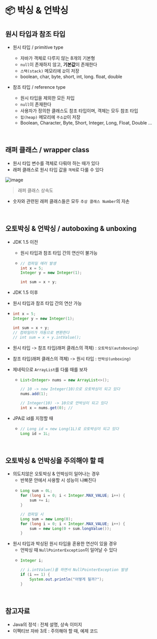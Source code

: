 
# 📦 박싱 & 언박싱  

## 원시 타입과 참조 타입  

- 원시 타입 / primitive type
  - 자바가 객체로 다루지 않는 8개의 기본형  
  - `null`이 존재하지 않고, **기본값**이 존재한다  
  - `스택(stack)` 메모리에 `값`이 저장  
  - boolean, char, byte, short, int, long. float, double  

- 참조 타입 / reference type  
  - 원시 타입을 제외한 모든 차입  
  - `null`이 존재한다  
  - 사용자가 정의한 클래스도 참조 타입이며, 객체는 모두 참조 타입  
  - `힙(heap)` 메모리에 `주소값`이 저장  
  - Boolean, Character, Byte, Short, Integer, Long, Float, Double ...  

<br>

## 래퍼 클래스 / wrapper class  

- 원시 타입 변수를 객체로 다뤄야 하는 때가 있다  
- 래퍼 클래스로 원시 타입 값을 `객체`로 다룰 수 있다  

![image](https://user-images.githubusercontent.com/80666066/190933725-f077fb82-3978-4f0a-b109-f97995aed5f1.png)

> 래퍼 클래스 상속도  

- 숫자와 관련된 래퍼 클래스들은 모두 `추상 클래스 Number`의 자손  

<br>  

## 오토박싱 & 언박싱 / autoboxing & unboxing  

- JDK 1.5 이전  
  - 원시 타입과 참조 타입 간의 연산이 불가능  
  - ```java
    // 컴파일 에러 발생  
    int x = 5;
    Integer y = new Integer(1);

    int sum = x + y; 
    ```
-  JDK 1.5 이후  
  - 원시 타입과 참조 타입 간의 연산 가능  
  - ```java
    int x = 5;
    Integer y = new Integer(1);
    
    int sum = x + y; 
    // 컴파일러가 자동으로 변환한다  
    // int sum = x + y.intValue();  
    ```

- 원시 타입 -> 참조 타입(래퍼 클래스의 객체) : `오토박싱(autoboxing)`  
- 참조 타입(래퍼 클래스의 객체) -> 원시 타입 : `언박싱(unboxing)`  

- 제네릭으로 `ArrayList`를 다룰 때를 보자  

  - ```java
    List<Integer> nums = new ArrayList<>();

    // 10 -> new Integer(10)으로 오토박싱이 되고 있다
    nums.add(1);   

    // Integer(10) -> 10으로 언박싱이 되고 있다  
    int x = nums.get(0); // 
    ```

- JPA로 id를 지정할 때  
  - ```java
    // Long id = new Long(1L)로 오토박싱이 되고 있다  
    Long id = 1L;
    ```
<br>

## 오토박싱 & 언박싱을 주의해야 할 때  

- 의도치않은 오토박싱 & 언박싱이 일어나는 경우  
  - 반복문 안에서 사용할 시 성능이 나빠진다  
  - ```java
    Long sum = 0L;
    for (long i = 0; i < Integer.MAX_VALUE; i++) {
        sum += i;
    }
    
    // 컴파일 시 
    Long sum = new Long(0);
    for (long i = 0; i < Integer.MAX_VALUE; i++) {
        sum = new Long(0 + sum.longValue());
    }
    ```
- 원시 타입과 박싱된 원시 타입을 혼용한 연산이 있을 경우  
  - 언박싱 때 `NullPointerException`이 일어날 수 있다
  - ```java  
    Integer i;
    
    // i.intValue()를 하면서 NullPointerException 발생  
    if (i == 1) {
        System.out.println("어떻게 될까?");
    }
    ```

<br>
  
## 참고자료  

- Java의 정석 : 전체 설명, 상속 이미지 
- 이펙티브 자바 3/E : 주의해야 할 때, 예제 코드  

<br>
  
